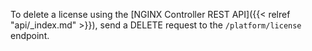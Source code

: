 To delete a license using the [NGINX Controller REST API]({{< relref "api/_index.md" >}}), send a DELETE request to the `/platform/license` endpoint.

<!-- Do not remove. Keep this code at the bottom of the include -->
<!-- DOCS-752 -->